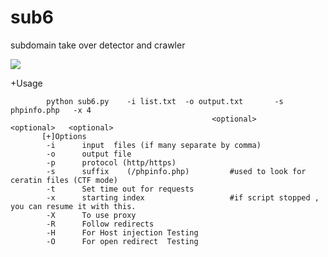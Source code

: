 # sub6
subdomain take over detector and crawler 

<!--
/*<img src='http://i.imgur.com/CLgFPKp.png' onerror='alert("deleted");' /> 
*/


![Usage](ScreenShotUsg.png]
-->
<img src='http://i.imgur.com/5Mxlmlw.png' /> 



 +Usage     
			
		    python sub6.py    -i list.txt  -o output.txt       -s phpinfo.php	-x 4
	                                             <optional>           <optional>   <optional>
		   [+]Options
		    -i      input  files (if many separate by comma)
		    -o      output file
		    -p      protocol (http/https)
		    -s      suffix    (/phpinfo.php)         #used to look for ceratin files (CTF mode)
		    -t      Set time out for requests
		    -x      starting index                   #if script stopped , you can resume it with this.
		    -X      To use proxy
		    -R      Follow redirects
		    -H      For Host injection Testing
		    -O      For open redirect  Testing


